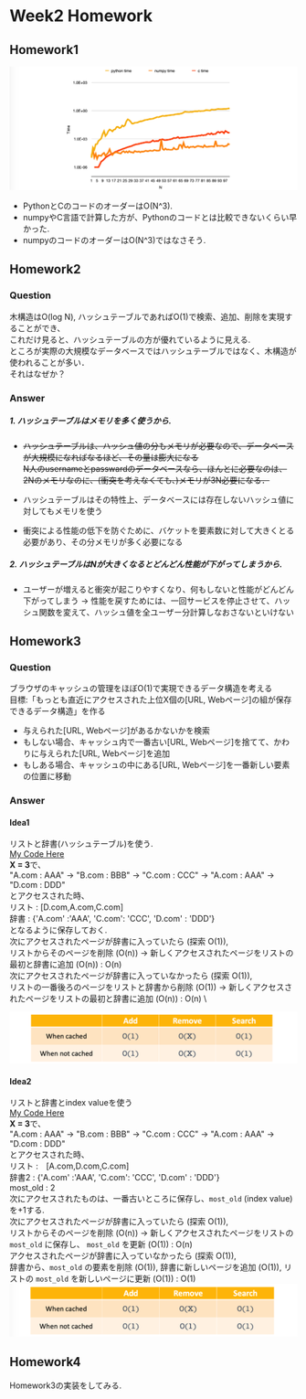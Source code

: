 # Week2 Homework

## Homework1
![Calculation time](./image/homework1-1.png)

* PythonとCのコードのオーダーはO(N^3).
* numpyやC言語で計算した方が、Pythonのコードとは比較できないくらい早かった.
* numpyのコードのオーダーはO(N^3)ではなさそう. 

## Homework2
### Question
木構造はO(log N), ハッシュテーブルであればO(1)で検索、追加、削除を実現することができ、\
これだけ見ると、ハッシュテーブルの方が優れているように見える. \
ところが実際の大規模なデータベースではハッシュテーブルではなく、木構造が使われることが多い．\
それはなぜか？

### Answer
##### 1. ハッシュテーブルはメモリを多く使うから.
* ~~ハッシュテーブルは、ハッシュ値の分もメモリが必要なので、データベースが大規模になればなるほど、その量は膨大になる~~ \
~~N人のusernameとpasswardのデータベースなら、ほんとに必要なのは、2Nのメモリなのに、(衝突を考えなくても、)メモリが3N必要になる．~~

* ハッシュテーブルはその特性上、データベースには存在しないハッシュ値に対してもメモリを使う
* 衝突による性能の低下を防ぐために、バケットを要素数に対して大きくとる必要があり、その分メモリが多く必要になる

##### 2. ハッシュテーブルはNが大きくなるとどんどん性能が下がってしまうから.
* ユーザーが増えると衝突が起こりやすくなり、何もしないと性能がどんどん下がってしまう
→ 性能を戻すためには、一回サービスを停止させて、ハッシュ関数を変えて、ハッシュ値を全ユーザー分計算しなおさないといけない

## Homework3
### Question
ブラウザのキャッシュの管理をほぼO(1)で実現できるデータ構造を考える \
目標:「もっとも直近にアクセスされた上位X個の[URL, Webページ]の組が保存できるデータ構造」を作る
* 与えられた[URL, Webページ]があるかないかを検索
* もしない場合、キャッシュ内で一番古い[URL, Webページ]を捨てて、かわりに与えられた[URL, Webページ]を追加
* もしある場合、キャッシュの中にある[URL, Webページ]を一番新しい要素の位置に移動

### Answer
#### Idea1
リストと辞書(ハッシュテーブル)を使う. \
[My Code Here](./homework4/cache1.py) \
**X = 3**で、\
"A.com : AAA" → "B.com : BBB" → "C.com : CCC" → "A.com : AAA" → "D.com : DDD" \
とアクセスされた時、\
リスト : [D.com,A.com,C.com]\
辞書  : {'A.com' :'AAA', 'C.com': 'CCC', 'D.com' : 'DDD'} \
となるように保存しておく. \
次にアクセスされたページが辞書に入っていたら (探索 O(1)), \
リストからそのページを削除 (O(n)) → 新しくアクセスされたページをリストの最初と辞書に追加 (O(n)) : O(n)\
次にアクセスされたページが辞書に入っていなかったら (探索 O(1)), \
リストの一番後ろのページをリストと辞書から削除 (O(1)) → 新しくアクセスされたページをリストの最初と辞書に追加 (O(n)) : O(n) \

![Time Complexity](./image/cache1.png)

#### Idea2
リストと辞書とindex valueを使う\
[My Code Here](./homework4/cache2.py) \
**X = 3**で、\
"A.com : AAA" → "B.com : BBB" → "C.com : CCC" → "A.com : AAA" → "D.com : DDD" \
とアクセスされた時、\
リスト :　[A.com,D.com,C.com] \
辞書2 : {'A.com' :'AAA', 'C.com': 'CCC', 'D.com' : 'DDD'} \
most_old : 2 \
次にアクセスされたものは、一番古いところに保存し、`most_old` (index value) を+1する. \
次にアクセスされたページが辞書に入っていたら (探索 O(1)), \
リストからそのページを削除 (O(n)) → 新しくアクセスされたページをリストの `most_old` に保存し、 `most_old` を更新 (O(1)) : O(n) \
アクセスされたページが辞書に入っていなかったら (探索 O(1)), \
辞書から、`most_old` の要素を削除 (O(1)), 辞書に新しいページを追加 (O(1)), リストの `most_old` を新しいページに更新 (O(1)) : O(1) \
![Time Complexity](./image/cache2.png)

## Homework4
Homework3の実装をしてみる.
